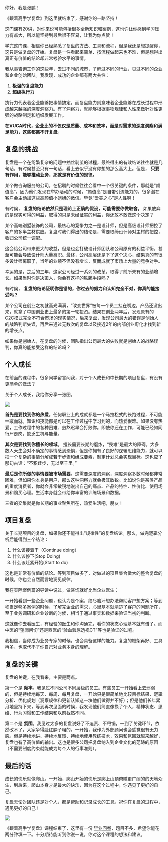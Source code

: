 你好，我是张鹏！

《跟着高手学复盘》到这里就结束了，感谢你的一路坚持！

这门课有20讲，对你来说可能包括很多全新知识和案例，这也许让你感到学习压力有点大，所以能坚持到最后很不容易，让我为你点赞！

学完这门课，相信你已经熟悉了复盘的方法、工具和流程，但是我还是想提醒你，这只是做复盘的开始。复盘是一件看起来简单、按流程做起来也不难，但是想得出真正有价值的结论却非常考验水平的事情。

我从事咨询工作的这些年，去过不同的城市，了解过不同的行业，见过不同的企业和企业创始团队。我发现，成功的企业都有两大共性：

1. **极强的复盘能力**
2. **超级执行力**

执行力代表着企业能够把事情搞定，而复盘能力则意味着企业能够在成长过程中形成越来越强的深度洞察力。有了洞察力，就能够根据事物规律和人性来做针对性更强的战略制定和组织发展工作。

**在VUCA时代，企业比的不仅仅是质量、成本和效率，而是对需求的深度洞察和满足能力，这些都离不开复盘**。

## 复盘的挑战

复盘是一个在纷繁复杂的问题中抽丝剥茧的过程，最终得出的有效结论往往就是几句话，有时候甚至只有一句话，看上去似乎没有你想的那么高大上。但是， **只要有作用，能够推动业务，那就是有价值的规律。**

某个做咨询服务的公司，在招聘的时候往往会看中一个很关键的条件，那就是“颜值高”。因为他们发现在举办活动的时候，“颜值高”是自带引流能力的，很多潜在客户会主动加这些高颜值小姐姐的微信。毕竟“爱美之心”是人性啊！

有时候， **复盘的结论依然只是理论上正确的假设，可能需要你做取舍。** 如果放弃的是现实可得的利益，取得的只是未经证实的利益，你还敢不敢做这个决定？

某个高端别墅装饰的公司，最核心的竞争力之一是设计师，但是高级设计师把控了客户的多半主材供应。复盘时我们得出的结论是，需要取缔设计师对主材的把控，收归公司统一调配。

这会给公司带来更大的收益，但是也会打破设计师团队和公司原有的利益平衡，甚至可能会导致设计师大量离职。最终，公司高层还是下了这个决心，结果真的有很多设计师离职了，当年的业绩不但没有增长，反而成就了市场上大量的竞争对手。

幸运的是，之后的三年，这家公司经过一系列的改革，取得了前所未有的业绩增长。如果当时你是决策人，你会有这样的铁腕手段吗？

有时候， **复盘的结论证明你是错的，你过去的努力和认知完全不对，你真的能接受吗？**

某个公司在创业之初就高光满满，“改变世界”被每一个员工挂在嘴边，产品还没出来，就拿了中国创业史上最多的第一轮投资。结果在创业两年后，发现原有的C2C模式完全不符合市场的现实情况，后来复盘，发现公司最大的错误是创始人的战略判断失误，再后来通过无数次的复盘以及接近2年的内部创业孵化才找到新的增长点。

如果你是创始人，在复盘的时候，团队指出公司最大的失败就是创始人的战略误判，你真的能接受这样的结论吗？

## 个人成长

在前面的课程中，很多同学留言问我，对于个人成长和中长期的项目复盘，有没有更简单的做法？

关于个人成长，我给你分享一张图。

![](https://static001.geekbang.org/resource/image/71/7d/718a619f5e0a4826b9be2a449973307d.jpg?wh=2700*1323)

**首先是要找到你的热爱**。任何职业上的成就都是一个马拉松式的长跑过程，不可能一蹴而就。知识和技能都是可以在工作过程中学习到的，而热爱很难。如果没有热爱，工作过程中的各种困难、煎熬迟早会打败你。即使你还在工作，可能已经如同行尸走肉，缺乏生机与能量。

**其次是要找到你擅长的领域。** 擅长需要长期的磨炼，“畏难”是最大的障碍。大多数人天生会对不确定的事情感到恐惧，但是你拥有了良好的逻辑思维能力，就可以把一个复杂的事情分解成若干步骤和组成要素，制定计划总会实现目标。这也应了那句古话：“不积跬步，无以至千里。”

**最后是你所做的事情要被市场需要**。这需要深度的洞察，深度洞察多数时候都非常困难，但如果你本身是用户，那么这种洞察力就会极其敏锐。比如说你是某类产品的重度消费者，你就会非常敏锐地说出自己的痛点、产品的特性、性价比、使用场景和购买心理。生活本身就会带给你丰富的训练场景和数据。

三者的交集就是你长期的事业聚焦所在，热爱生活吧，朋友！

## 项目复盘

关于长期项目的复盘，如果你还不能得出“规律性”的复盘结论。那么，做完逻辑分析后能得到三个结论：

1. 什么该接着干（Continue doing）
2. 什么该停下(Stop Doing)
3. 什么该赶紧开始(Start to do)

这也是非常有价值的结论。等到项目做多了，对做过的项目集合做大的整合复盘的时候，你也会自然而言地洞见规律。

我在实际案例篇的导读中说过，做咨询就好比当企业医生：

一开始看到一些企业问题，也认为是个案，绞尽脑汁想办法帮助客户想方案；等到积累足够多案例的时候，了解完企业的需求，心里基本就清楚了客户的问题所在，至于业务调研和企业诊断的时候，相当于通过事实和数据来验证当初的判断。

这就像你去看医生，有经验的医生和你沟通完，看你的状态心理基本就有谱了。而中医的“望闻问切”还是西医的“验血验尿透视CT”等也是验证的过程。

我相信，当你成为业务专家的时候，也会具备这样的能力。复盘的框架再好、工具再多，也取代不了你自己对业务本身的理解。

## 复盘的关键

复盘的关键，在我看来，主要是两点。

第一个是 **频率**。我见过不同公司不同层级的员工。有些员工一开始看上去弱弱的，但是持续地每天、每周、每月复盘，一开始只是很简单地比较目标结果、逻辑分析、优化规划（洞察规律和更新认知这一块他们做得并不好）；但是他们长年累月地坚持下来，等到再次见面的时候，我发现他们简直像换了个人，精神状态、思维、行为习惯和工作结果和以前截然不同。

第二个是 **氛围**。我见过太多的复盘说好了不追责、不甩锅，一到了关键环节，依然改不了，大家争得脸红脖子粗的。一开始，我作为外部顾问也会感觉很有无力感。但是持续地讲、持续地反馈、持续地使用教练技术，效果和氛围就越来越好，复盘也有了高价值的输出。这也是很多公司把复盘纳入到企业文化的范畴的原因（不需要制度约束就能成为每个人的行事准则）。

## 最后的话

成长的快乐就像爬山。一开始，爬山开始的快乐是爬上山顶俯瞰更广阔的的天地众生，到后来，爬山本身才是最大的快乐，因为在这个过程中，你遇见了更好的自己。

复盘无论对团队还是对个人，都是帮助和记录成长的工具。祝你在复盘的过程中，遇见更好的自己！

[![](https://static001.geekbang.org/resource/image/1d/79/1de0a76494347682522f8c1f87d3bd79.jpg?wh=1142*801)](https://jinshuju.net/f/fAKgE0)

《跟着高手学复盘》课程结束了，这里有一份 [毕业问卷](https://jinshuju.net/f/fAKgE0)，题目不多，希望你能花两分钟填一下。十分期待能听到你说一说，你对这个课程的想法和建议。